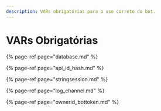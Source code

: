```yaml
---
description: VARs obrigatórias para o uso correto do bot.
---
```


# VARs Obrigatórias

{% page-ref page="database.md" %}

{% page-ref page="api\_id\_hash.md" %}

{% page-ref page="stringsession.md" %}

{% page-ref page="log\_channel.md" %}

{% page-ref page="ownerid\_bottoken.md" %}



